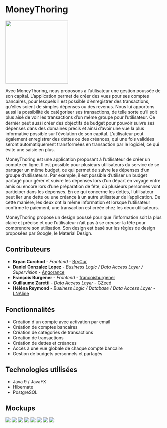 # MoneyThoring

<img src="/Doc/Divers/Logo.png" width="200px">

Avec  MoneyThoring,  nous  proposons  à  l’utilisateur  une  gestion  poussée  de  son  capital. L’application permet de créer des vues pour ses comptes bancaires, pour lesquels il est possible d’enregistrer des transactions, qu’elles soient de simples dépenses ou des revenus. Nous lui apportons aussi la possibilité de catégoriser ses transactions, de telle sorte qu’il soit plus aisé de voir les transactions d’un même groupe pour l’utilisateur. Ce dernier peut aussi créer des objectifs de budget pour pouvoir suivre ses dépenses dans des domaines précis et ainsi d’avoir une vue la plus informative possible sur l’évolution de son capital. L’utilisateur peut également enregistrer des dettes ou des créances, qui une fois validées seront automatiquement transformées en transaction par le logiciel, ce qui évite une saisie en plus. 

MoneyThoring est une application proposant à l’utilisateur de créer un compte en ligne. Il est possible pour plusieurs utilisateurs  du  service  de  se  partager  un  même budget, ce qui permet de suivre les dépenses d’un groupe d’utilisateurs. Par exemple, il est possible d’utiliser un budget partagé pour gérer et suivre les dépenses lors d’un départ en voyage  entre  amis  ou  encore  lors  d’une  préparation  de  fête,  où  plusieurs  personnes  vont participer dans les dépenses. En ce qui concerne les dettes, l’utilisateur peut lier une dette ou une créance à un autre utilisateur de l’application. De cette manière, les deux ont  la  même  information  et  lorsque  l’utilisateur  confirme  le  paiement,  une  transaction  est créée chez les deux utilisateurs. 

MoneyThoring propose un design poussé pour que l’information soit la plus claire et précise et que l’utilisateur n’ait pas à se creuser la tête pour comprendre son utilisation. Son design est basé sur les règles de design proposées par Google, le Material Design. 

## Contributeurs

* **Bryan Curchod** - *Frontend* - [BryCur](https://github.com/BryCur)
* **Daniel Gonzalez Lopez** - *Business Logic / Data Access Layer / Supervision* - [Angorance](https://github.com/Angorance)
* **François Burgener** - *Frontend* - [francoisburgener](https://github.com/francoisburgener)
* **Guillaume Zaretti** - *Data Access Layer* - [GZeed](https://github.com/GZeed)
* **Héléna Reymond** - *Business Logic / Database / Data Access Layer* - [LNAline](https://github.com/LNAline)

## Fonctionnalités

* Création d'un compte avec activation par email
* Création de comptes bancaires
* Création de catégories de transactions
* Création de transactions
* Création de dettes et créances
* Accès à une vue globale de chaque compte bancaire
* Gestion de budgets personnels et partagés

## Technologies utilisées

* Java 9 / JavaFX
* Hibernate
* PostgreSQL

## Mockups

<img src="/Doc/Mockups/capture_1.png">
<img src="/Doc/Mockups/capture_8.png">
<img src="/Doc/Mockups/capture_2.png">
<img src="/Doc/Mockups/capture_4.png">
<img src="/Doc/Mockups/capture_5.png">
<img src="/Doc/Mockups/capture_7.png">
<img src="/Doc/Mockups/capture_6.png">
<img src="/Doc/Mockups/capture_3.png">
